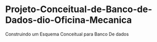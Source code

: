 # Projeto-Conceitual-de-Banco-de-Dados-dio-Oficina-Mecanica
Construindo um Esquema Conceitual para Banco De dados

